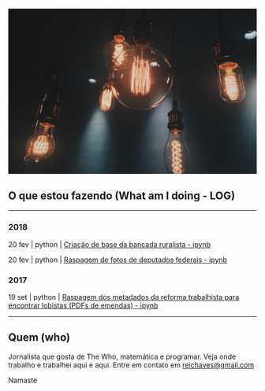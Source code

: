 [![highlights](doc/pexels-photo-401107.jpeg)](https://github.com/reichaves)

## O que estou fazendo (What am I doing - LOG)
----

### 2018
20 fev | python | [Criação de base da bancada ruralista - ipynb](https://github.com/Reporter-Brasil/Ruralometro/blob/master/bancada/robancada.ipynb)

20 fev | python | [Raspagem de fotos de deputados federais - ipynb](https://github.com/Reporter-Brasil/Ruralometro/blob/master/fotos/robofoto.ipynb)

### 2017
19 set | python | [Raspagem dos metadados da reforma trabalhista para encontrar lobistas (PDFs de emendas) - ipynb](https://github.com/reichaves/reftrab/blob/master/chupaemenda.ipynb)

----
## Quem (who)
Jornalista que gosta de The Who, matemática e programar. Veja onde trabalho e trabalhei aqui e aqui. Entre em contato em reichaves@gmail.com

Namaste
